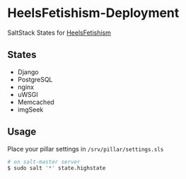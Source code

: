 HeelsFetishism-Deployment
=========================

SaltStack States for [HeelsFetishism](http://heelsfetishism.com/)


## States

* Django
* PostgreSQL
* nginx
* uWSGI
* Memcached
* imgSeek


## Usage

Place your pillar settings in `/srv/pillar/settings.sls`

``` bash
# on salt-master server
$ sudo salt '*' state.highstate
```
